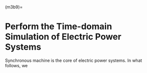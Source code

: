(m3b9)=

# Perform the Time-domain Simulation of Electric Power Systems

Synchronous machine is the core of electric power systems. In what follows, we 
